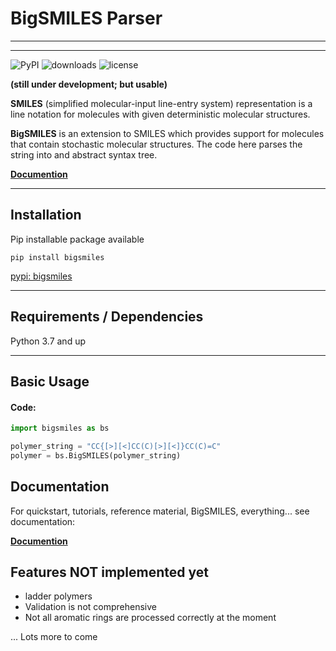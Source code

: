# BigSMILES Parser

---
---

![PyPI](https://img.shields.io/pypi/v/bigsmiles)
![downloads](https://static.pepy.tech/badge/bigsmiles)
![license](https://img.shields.io/github/license/dylanwal/bigsmiles)

**(still under development; but usable)**

**SMILES** (simplified molecular-input line-entry system) representation is a line notation for molecules with 
given deterministic molecular structures. 

**BigSMILES** is an extension to SMILES which provides support for molecules 
that contain stochastic molecular structures. The code here parses the string into and abstract syntax tree.

[**Documention**](https://dylanwal.github.io/BigSMILES/)


---

## Installation

Pip installable package available

`pip install bigsmiles`

[pypi: bigsmiles](https://pypi.org/project/bigsmiles/)


---

## Requirements / Dependencies
Python 3.7 and up


---

## Basic Usage

#### Code:
```python
import bigsmiles as bs

polymer_string = "CC{[>][<]CC(C)[>][<]}CC(C)=C"
polymer = bs.BigSMILES(polymer_string)
```


## Documentation

For quickstart, tutorials, reference material, BigSMILES, everything...  see documentation: 

[**Documention**](https://dylanwal.github.io/BigSMILES/)


## Features NOT implemented yet
* ladder polymers
* Validation is not comprehensive
* Not all aromatic rings are processed correctly at the moment 

... Lots more to come
